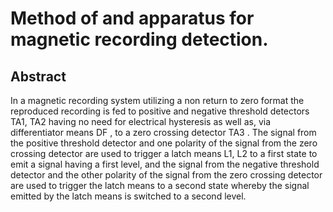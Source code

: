 # Method of and apparatus for magnetic recording detection.

## Abstract
In a magnetic recording system utilizing a non return to zero format the reproduced recording is fed to positive and negative threshold detectors TA1, TA2 having no need for electrical hysteresis as well as, via differentiator means DF , to a zero crossing detector TA3 . The signal from the positive threshold detector and one polarity of the signal from the zero crossing detector are used to trigger a latch means L1, L2 to a first state to emit a signal having a first level, and the signal from the negative threshold detector and the other polarity of the signal from the zero crossing detector are used to trigger the latch means to a second state whereby the signal emitted by the latch means is switched to a second level.